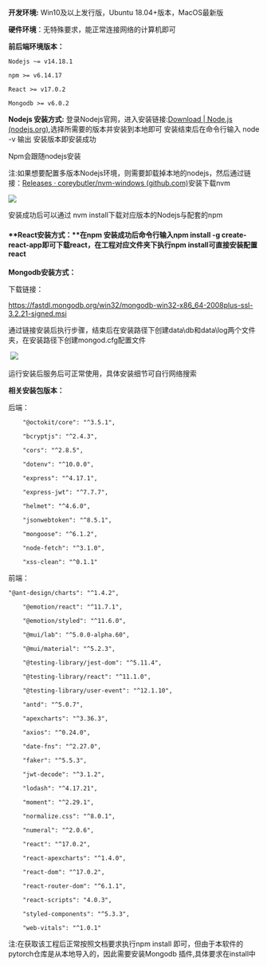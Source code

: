 

**开发环境:** Win10及以上发行版，Ubuntu 18.04+版本，MacOS最新版

**硬件环境**：无特殊要求，能正常连接网络的计算机即可

**前后端环境版本：**

```
Nodejs ~= v14.18.1

npm >= v6.14.17

React >= v17.0.2

Mongodb >= v6.0.2
```

**Nodejs 安装方式:** 登录Nodejs官网，进入安装链接:[<u><span class="15">Download | Node.js (nodejs.org)</span></u>](https://nodejs.org/en/download/),选择所需要的版本并安装到本地即可 安装结束后在命令行输入 node -v 输出 安装版本即安装成功

Npm会跟随nodejs安装

注:如果想要配置多版本Nodejs环境，则需要卸载掉本地的nodejs，然后通过链接：[<u><span class="15">Releases · coreybutler/nvm-windows (github.com)</span></u>](https://github.com/coreybutler/nvm-windows/releases)安装下载nvm

![](requiment/2022-12-16-23-21-09-image.png)

安装成功后可以通过 nvm install下载对应版本的Nodejs与配套的npm

#### **React安装方式：**在npm 安装成功后命令行输入npm install -g create-react-app即可下载react，在工程对应文件夹下执行npm install可直接安装配置react

**Mongodb安装方式：**

下载链接：

https://fastdl.mongodb.org/win32/mongodb-win32-x86_64-2008plus-ssl-3.2.21-signed.msi

通过链接安装后执行步骤，结束后在安装路径下创建data\db和data\log两个文件夹，在安装路径下创建mongod.cfg配置文件

 ![](requiment/2022-12-16-23-21-20-image.png)

运行安装后服务后可正常使用，具体安装细节可自行网络搜索

**相关安装包版本：**

后端：

```
    "@octokit/core": "^3.5.1",

    "bcryptjs": "^2.4.3",

    "cors": "^2.8.5",

    "dotenv": "^10.0.0",

    "express": "^4.17.1",

    "express-jwt": "^7.7.7",

    "helmet": "^4.6.0",

    "jsonwebtoken": "^8.5.1",

    "mongoose": "^6.1.2",

    "node-fetch": "^3.1.0",

    "xss-clean": "^0.1.1"
```

前端：

```
"@ant-design/charts": "^1.4.2",

    "@emotion/react": "^11.7.1",

    "@emotion/styled": "^11.6.0",

    "@mui/lab": "^5.0.0-alpha.60",

    "@mui/material": "^5.2.3",

    "@testing-library/jest-dom": "^5.11.4",

    "@testing-library/react": "^11.1.0",

    "@testing-library/user-event": "^12.1.10",

    "antd": "^5.0.7",

    "apexcharts": "^3.36.3",

    "axios": "^0.24.0",

    "date-fns": "^2.27.0",

    "faker": "^5.5.3",

    "jwt-decode": "^3.1.2",

    "lodash": "^4.17.21",

    "moment": "^2.29.1",

    "normalize.css": "^8.0.1",

    "numeral": "^2.0.6",

    "react": "^17.0.2",

    "react-apexcharts": "^1.4.0",

    "react-dom": "^17.0.2",

    "react-router-dom": "^6.1.1",

    "react-scripts": "4.0.3",

    "styled-components": "^5.3.3",

    "web-vitals": "^1.0.1"
```

注:在获取该工程后正常按照文档要求执行npm install 即可，但由于本软件的pytorch仓库是从本地导入的，因此需要安装Mongodb 插件,具体要求在install中
